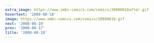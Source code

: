 ```yaml
---
extra_image: https://www.smbc-comics.com/comics/20080818after.gif
hovertext: '2008-08-18'
image: https://www.smbc-comics.com/comics/20080818.gif
next: '2008-08-19'
prev: '2008-08-17'
title: '2008-08-18'
---
```

